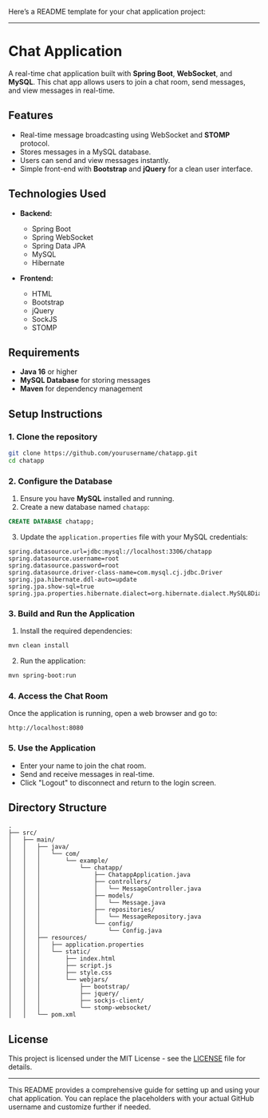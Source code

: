 Here’s a README template for your chat application project:

---

# Chat Application

A real-time chat application built with **Spring Boot**, **WebSocket**, and **MySQL**. This chat app allows users to join a chat room, send messages, and view messages in real-time.

## Features

- Real-time message broadcasting using WebSocket and **STOMP** protocol.
- Stores messages in a MySQL database.
- Users can send and view messages instantly.
- Simple front-end with **Bootstrap** and **jQuery** for a clean user interface.

## Technologies Used

- **Backend:**
  - Spring Boot
  - Spring WebSocket
  - Spring Data JPA
  - MySQL
  - Hibernate

- **Frontend:**
  - HTML
  - Bootstrap
  - jQuery
  - SockJS
  - STOMP

## Requirements

- **Java 16** or higher
- **MySQL Database** for storing messages
- **Maven** for dependency management

## Setup Instructions

### 1. Clone the repository

```bash
git clone https://github.com/yourusername/chatapp.git
cd chatapp
```

### 2. Configure the Database

1. Ensure you have **MySQL** installed and running.
2. Create a new database named `chatapp`:

```sql
CREATE DATABASE chatapp;
```

3. Update the `application.properties` file with your MySQL credentials:

```properties
spring.datasource.url=jdbc:mysql://localhost:3306/chatapp
spring.datasource.username=root
spring.datasource.password=root
spring.datasource.driver-class-name=com.mysql.cj.jdbc.Driver
spring.jpa.hibernate.ddl-auto=update
spring.jpa.show-sql=true
spring.jpa.properties.hibernate.dialect=org.hibernate.dialect.MySQL8Dialect
```

### 3. Build and Run the Application

1. Install the required dependencies:

```bash
mvn clean install
```

2. Run the application:

```bash
mvn spring-boot:run
```

### 4. Access the Chat Room

Once the application is running, open a web browser and go to:

```
http://localhost:8080
```

### 5. Use the Application

- Enter your name to join the chat room.
- Send and receive messages in real-time.
- Click "Logout" to disconnect and return to the login screen.

## Directory Structure

```
.
├── src/
│   ├── main/
│   │   ├── java/
│   │   │   └── com/
│   │   │       └── example/
│   │   │           └── chatapp/
│   │   │               ├── ChatappApplication.java
│   │   │               ├── controllers/
│   │   │               │   └── MessageController.java
│   │   │               ├── models/
│   │   │               │   └── Message.java
│   │   │               ├── repositories/
│   │   │               │   └── MessageRepository.java
│   │   │               └── config/
│   │   │                   └── Config.java
│   │   ├── resources/
│   │   │   ├── application.properties
│   │   │   └── static/
│   │   │       ├── index.html
│   │   │       ├── script.js
│   │   │       ├── style.css
│   │   │       └── webjars/
│   │   │           ├── bootstrap/
│   │   │           ├── jquery/
│   │   │           ├── sockjs-client/
│   │   │           └── stomp-websocket/
│   │   └── pom.xml
```

## License

This project is licensed under the MIT License - see the [LICENSE](LICENSE) file for details.

---

This README provides a comprehensive guide for setting up and using your chat application. You can replace the placeholders with your actual GitHub username and customize further if needed.

